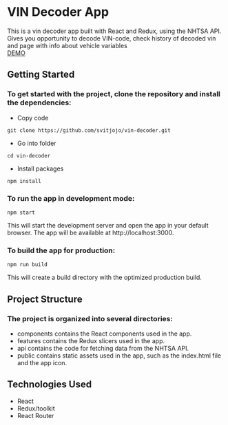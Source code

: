 # VIN Decoder App
This is a vin decoder app built with React and Redux, using the NHTSA API. Gives you opportunity to decode VIN-code, check history of decoded vin and page with info about vehicle variables<br/>
[DEMO](https://svitjojo.github.io/vin-decoder/)

## Getting Started
### To get started with the project, clone the repository and install the dependencies:

- Copy code
```
git clone https://github.com/svitjojo/vin-decoder.git
```
- Go into folder
```
cd vin-decoder
```
- Install packages
```
npm install
```

### To run the app in development mode:

```
npm start
```
This will start the development server and open the app in your default browser. The app will be available at http://localhost:3000.

### To build the app for production:

```
npm run build
```
This will create a build directory with the optimized production build.

## Project Structure
### The project is organized into several directories:

- components contains the React components used in the app.
- features contains the Redux slicers used in the app.
- api contains the code for fetching data from the NHTSA API.
- public contains static assets used in the app, such as the index.html file and the app icon.

## Technologies Used
- React
- Redux/toolkit
- React Router
